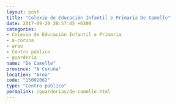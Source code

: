 ```yaml
---
layout: post
title: "Colexio de Educación Infantil e Primaria De Camelle"
date: 2017-09-20 20:57:05 +0200
categories:
- Colexio de Educación Infantil e Primaria
- a-coruna
- arou
- Centro público
- guarderia
name: "De Camelle"
province: "A Coruña"
location: "Arou"
code: "15002062"
type: "Centro público"
permalink: /guarderias/de-camelle.html
---
```

